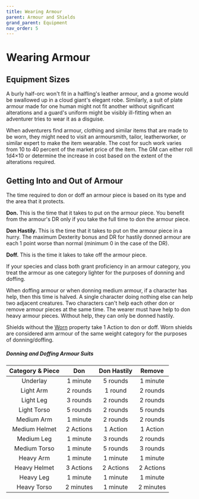 ```yaml
---
title: Wearing Armour
parent: Armour and Shields
grand_parent: Equipment
nav_order: 5
---
```


# Wearing Armour

## Equipment Sizes
A burly half-orc won't fit in a halfling's leather armour, and a gnome would be swallowed up in a cloud giant's elegant robe. Similarly, a suit of plate armour made for one human might not fit another without significant alterations and a guard's uniform might be visibly ill-fitting when an adventurer tries to wear it as a disguise.
 
When adventurers find armour, clothing and similar items that are made to be worn, they might need to visit an armoursmith, tailor, leatherworker, or similar expert to make the item wearable. The cost for such work varies from 10 to 40 percent of the market price of the item. The GM can either roll 1d4×10 or determine the increase in cost based on the extent of the alterations required.

## Getting Into and Out of Armour

The time required to don or doff an armour piece is based on its type and the area that it protects.

**Don.** This is the time that it takes to put on the armour piece. You benefit from the armour's DR only if you take the full time to don the armour piece.

**Don Hastily.** This is the time that it takes to put on the armour piece in a hurry. The maximum Dexterity bonus and DR for hastily donned armour are each 1 point worse than normal (minimum 0 in the case of the DR).

**Doff.** This is the time it lakes to take off the armour piece.

If your species and class both grant proficiency in an armour category, you treat the armour as one category lighter for the purposes of donning and doffing.

When doffing armour or when donning medium armour, if a character has help, then this time is halved. A single character doing nothing else can help two adjacent creatures. Two characters can't help each other don or remove armour pieces at the same time. The wearer must have help to don heavy armour pieces. Without help, they can only be donned hastily.

Shields without the [Worn](https://stormchaserroleplaying.com/stormchaserRPG/Equipment/Armour/Glossary/#worn) property take 1 Action to don or doff. Worn shields are considered arm armour of the same weight category for the purposes of donning/doffing.

##### Donning and Doffing Armour Suits

| Category & Piece | Don | Don Hastily | Remove |
|:----------------:|:---:|:-----------:|:------:|
| Underlay | 1 minute | 5 rounds | 1 minute |
| Light Arm | 2 rounds | 1 round | 2 rounds |
| Light Leg | 3 rounds | 2 rounds | 2 rounds |
| Light Torso | 5 rounds | 2 rounds | 5 rounds |
| Medium Arm | 1 minute | 2 rounds | 2 rounds |
| Medium Helmet | 2 Actions | 1 Action | 1 Action |
| Medium Leg | 1 minute | 3 rounds | 2 rounds |
| Medium Torso | 1 minute | 5 rounds | 3 rounds |
| Heavy Arm | 1 minute | 1 minute | 1 minute |
| Heavy Helmet | 3 Actions | 2 Actions | 2 Actions |
| Heavy Leg | 1 minute | 1 minute | 1 minute |
| Heavy Torso | 2 minutes | 1 minute |	2 minutes |
